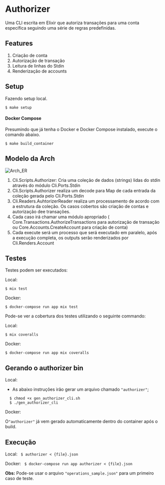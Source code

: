 # Authorizer
 Uma CLI escrita em Elixir  que autoriza transações para uma conta específica seguindo uma
série de regras predefinidas.

## Features
  
1. Criação de conta
2. Autorização de transação
3. Leitura de linhas do Stdin
4. Renderização de accounts

## Setup

Fazendo setup local.

```$ make setup```

#### Docker Compose

Presumindo que já tenha o Docker e Docker Compose instalado, execute o comando abaixo.  

```$ make build_container```

## Modelo da Arch
![Arch_ER](https://github.com/gabrielangelo/authorizer/blob/master/arch.png)

 1. Cli.Scripts.Authorizer: Cria uma coleção de dados (strings) lidas do stdin através do módulo Cli.Ports.Stdin
 2. Cli.Scripts.Authorizer realiza um decode para Map de cada entrada da coleção gerada pelo Cli.Ports.Stdin
 3. Cli.Readers.AuhtorizerReader realiza um processamento de acordo com a estrutura da coleção. Os casos cobertos são criação de contas e autorização dee transações.
 4. Cada caso irá chamar uma módulo apropriado (  Core.Transactions.AuthorizeTransactions para autorização de transação ou Core.Accounts.CreateAccount para criação de conta)
 5. Cada execute será um processo que será executado em paralelo, após a execução completa, os outputs serão renderizados por Cli.Renders.Account

## Testes

Testes podem ser executados:

Local:

```$ mix test```

Docker:
```
$ docker-compose run app mix test
```

Pode-se ver a cobertura dos testes utilizando o seguinte commando:

Local:

```$ mix coveralls```

Docker:

```$ docker-compose run app mix coveralls```

## Gerando o authorizer bin
Local:
- As abaixo instruções irão gerar um arquivo chamado `"authorizer"`;

```
  $ chmod +x gen_authorizer_cli.sh
  $ ./gen_authorizer_cli
```

Docker: 
 
 O`"authorizer"` já vem gerado automaticamente dentro do container após o build.

## Execução
Local: 
``` $ authorizer < {file}.json```

Docker:
``` $ docker-compose run app authorizer < {file}.json```

**Obs:**
Pode-se usar o arquivo `"operations_sample.json"` para um primeiro caso de teste.
